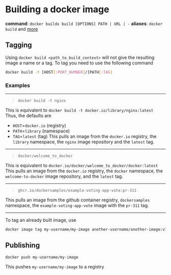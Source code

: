 # Building a docker image
**command:** ``docker buildx build [OPTIONS] PATH | URL | -``
**aliases**: ``docker build`` and [more](https://docs.docker.com/reference/cli/docker/buildx/build/)
## Tagging
Using `docker build <path_to_build_context>` will not give the resulting image a name or a tag. To tag you need to use the following command
```sh
docker build -t [HOST[:PORT_NUMBER]/]PATH[:TAG]
```
### Examples
---
> `docker build -t nginx`

This is equivalent to 
`docker build -t docker.io/library/nginx:latest`
Thus, the defaults are
- `HOST`=`docker.io` (registry)
- `PATH`=`library` (namespace)
- `TAG`=`latest` (tag)
This pulls an image from the `docker.io` registry, the `library` namespace, the `nginx` image repository and the `latest` tag.
---
> `docker/welcome_to_docker` 

This is equivalent to 
`docker.io/docker/welcome_to_docker/docker:latest`
This pulls an image from the `docker.io` registry, the `docker` namespace, the `welcome-to-docker` image repository, and the `latest` tag.

---
> `ghcr.io/dockersamples/example-voting-app-vote:pr-311`

This pulls an image from the github container registry, `dockersamples` namespace, the `example-voting-app-vote` image with the `pr-311` tag.

---
To tag an already built image, use
```sh
docker image tag my-username/my-image another-username/another-image:v1
```
## Publishing
```
docker push my-username/my-image
```
This pushes `my-username/my-image` to a registry